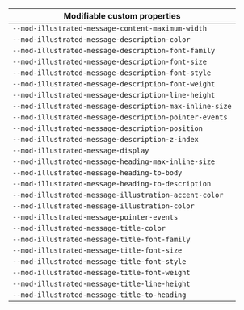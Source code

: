 | Modifiable custom properties                            |
| ------------------------------------------------------- |
| `--mod-illustrated-message-content-maximum-width`       |
| `--mod-illustrated-message-description-color`           |
| `--mod-illustrated-message-description-font-family`     |
| `--mod-illustrated-message-description-font-size`       |
| `--mod-illustrated-message-description-font-style`      |
| `--mod-illustrated-message-description-font-weight`     |
| `--mod-illustrated-message-description-line-height`     |
| `--mod-illustrated-message-description-max-inline-size` |
| `--mod-illustrated-message-description-pointer-events`  |
| `--mod-illustrated-message-description-position`        |
| `--mod-illustrated-message-description-z-index`         |
| `--mod-illustrated-message-display`                     |
| `--mod-illustrated-message-heading-max-inline-size`     |
| `--mod-illustrated-message-heading-to-body`             |
| `--mod-illustrated-message-heading-to-description`      |
| `--mod-illustrated-message-illustration-accent-color`   |
| `--mod-illustrated-message-illustration-color`          |
| `--mod-illustrated-message-pointer-events`              |
| `--mod-illustrated-message-title-color`                 |
| `--mod-illustrated-message-title-font-family`           |
| `--mod-illustrated-message-title-font-size`             |
| `--mod-illustrated-message-title-font-style`            |
| `--mod-illustrated-message-title-font-weight`           |
| `--mod-illustrated-message-title-line-height`           |
| `--mod-illustrated-message-title-to-heading`            |
